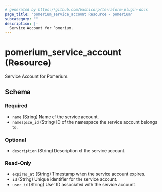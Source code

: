 ```yaml
---
# generated by https://github.com/hashicorp/terraform-plugin-docs
page_title: "pomerium_service_account Resource - pomerium"
subcategory: ""
description: |-
  Service Account for Pomerium.
---
```


# pomerium_service_account (Resource)

Service Account for Pomerium.



<!-- schema generated by tfplugindocs -->
## Schema

### Required

- `name` (String) Name of the service account.
- `namespace_id` (String) ID of the namespace the service account belongs to.

### Optional

- `description` (String) Description of the service account.

### Read-Only

- `expires_at` (String) Timestamp when the service account expires.
- `id` (String) Unique identifier for the service account.
- `user_id` (String) User ID associated with the service account.
